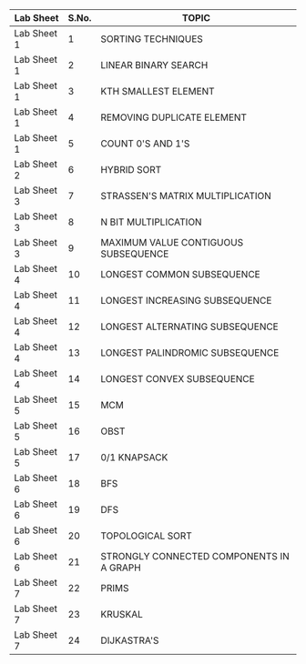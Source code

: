 |     Lab Sheet    |     S.No.    |                                                 TOPIC    |
|------------------|--------------|----------------------------------------------------------|
| Lab Sheet 1      | 1            | SORTING TECHNIQUES                                       |
| Lab Sheet 1      | 2            | LINEAR BINARY SEARCH                                     |
| Lab Sheet 1      | 3            | KTH SMALLEST ELEMENT                                     |
| Lab Sheet 1      | 4            | REMOVING DUPLICATE ELEMENT                               |
| Lab Sheet 1      | 5            | COUNT 0'S AND 1'S                                        |
| Lab Sheet 2      | 6            | HYBRID SORT                                              |
| Lab Sheet 3      | 7            | STRASSEN'S MATRIX MULTIPLICATION                         |
| Lab Sheet 3      | 8            | N BIT MULTIPLICATION                                     |
| Lab Sheet 3      | 9            | MAXIMUM VALUE CONTIGUOUS SUBSEQUENCE                     |
| Lab Sheet 4      | 10           | LONGEST COMMON SUBSEQUENCE                               |
| Lab Sheet 4      | 11           | LONGEST INCREASING SUBSEQUENCE                           |
| Lab Sheet 4      | 12           | LONGEST ALTERNATING SUBSEQUENCE                          |
| Lab Sheet 4      | 13           | LONGEST PALINDROMIC SUBSEQUENCE                          |
| Lab Sheet 4      | 14           | LONGEST CONVEX SUBSEQUENCE                               |
| Lab Sheet 5      | 15           | MCM                                                      |
| Lab Sheet 5      | 16           | OBST                                                     |
| Lab Sheet 5      | 17           | 0/1 KNAPSACK                                             |
| Lab Sheet 6      | 18           | BFS                                                      |
| Lab Sheet 6      | 19           | DFS                                                      |
| Lab Sheet 6      | 20           | TOPOLOGICAL SORT                                         |
| Lab Sheet 6      | 21           | STRONGLY CONNECTED COMPONENTS IN A GRAPH                 |
| Lab Sheet 7      | 22           | PRIMS                                                    |
| Lab Sheet 7      | 23           | KRUSKAL                                                  |
| Lab Sheet 7      | 24           | DIJKASTRA'S                                              |
